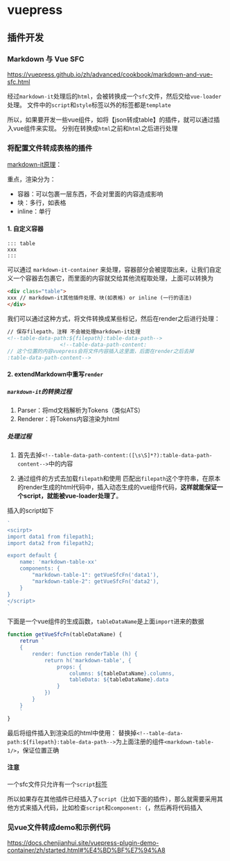 # vuepress

## 插件开发

### Markdown 与 Vue SFC

<https://vuepress.github.io/zh/advanced/cookbook/markdown-and-vue-sfc.html>

经过`markdown-it`处理后的`html`，会被转换成一个`sfc`文件，然后交给`vue-loader`处理。
文件中的`script`和`style`标签以外的标签都是`template`

所以，如果要开发一些vue组件，如将【json转成table】的插件，就可以通过插入vue组件来实现。
分别在转换成`html`之前和`html`之后进行处理

### 将配置文件转成表格的插件

[markdown-it原理](https://www.jianshu.com/p/797df3f614e5)：

重点，渲染分为：

- 容器：可以包裹一层东西，不会对里面的内容造成影响
- 块：多行，如表格
- inline：单行

#### 1. 自定义容器

```text
::: table
xxx
:::
```

可以通过 `markdown-it-container` 来处理，容器部分会被提取出来，让我们自定义一个容器去包裹它，而里面的内容就交给其他流程取处理，上面可以转换为

```html
<div class="table">
xxx // markdown-it其他插件处理、块(如表格) or inline (一行的语法)
</div>
```

我们可以通过这种方式，将文件转换成某些标记，然后在render之后进行处理：

```html
// 保存filepath，注释 不会被处理markdown-it处理
<!--table-data-path:${filepath}:table-data-path-->
                 <!--table-data-path-content:
// 这个位置的内容vuepress会将文件内容插入这里面，后面在render之后去掉
:table-data-path-content-->
```

#### 2. extendMarkdown中重写`render`

##### `markdown-it`的转换过程

1. Parser：将md文档解析为Tokens（类似ATS）
2. Renderer：将Tokens内容渲染为html

##### 处理过程

1. 首先去掉`<!--table-data-path-content:([\s\S]*?):table-data-path-content-->`中的内容

2. 通过组件的方式去加载`filepath`和使用
匹配出`filepath`这个字符串，在原本的render生成的html代码中，插入动态生成的vue组件代码，**这样就能保证一个script，就能被vue-loader处理了**。

插入的script如下

```js
`
<scirpt>
import data1 from filepath1;
import data2 from filepath2;

export default {
    name: 'markdown-table-xx'
    components: {
        "markdown-table-1": getVueSfcFn('data1'),
        "markdown-table-2": getVueSfcFn('data2'),
    }
}
</script>
`
```

下面是一个vue组件的生成函数，`tableDataName`是上面`import`进来的数据

```js
function getVueSfcFn(tableDataName) {
    retrun `
    {
        render: function renderTable (h) {
            return h('markdown-table', {
                props: {
                    columns: ${tableDataName}.columns,
                    tableData: ${tableDataName}.data
                }
            })
        } 
    }
    `
}
```

最后将组件插入到渲染后的html中使用：
替换掉`<!--table-data-path:${filepath}:table-data-path-->`为上面注册的组件`<markdown-table-1/>`，保证位置正确

#### 注意

一个sfc文件只允许有一个`script`[标签](https://vue-loader.vuejs.org/zh/spec.html#%E8%84%9A%E6%9C%AC)

所以如果存在其他插件已经插入了`script`（比如下面的插件），那么就需要采用其他方式来插入代码，比如检查`script`和`component: {`，然后再将代码插入

### 见vue文件转成demo和示例代码

<https://docs.chenjianhui.site/vuepress-plugin-demo-container/zh/started.html#%E4%BD%BF%E7%94%A8>
